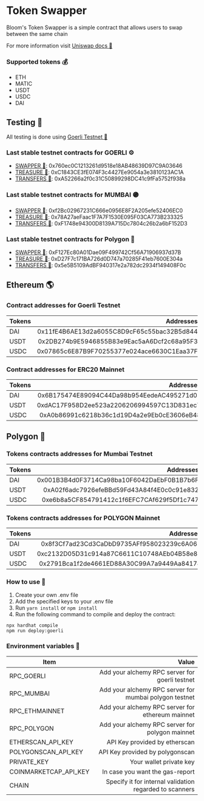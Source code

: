 # Token Swapper

Bloom's Token Swapper is a simple contract that allows users to swap between the same chain

For more information visit [Uniswap docs 🦄](https://docs.uniswap.org/)

### Supported tokens 💰

-   ETH
-   MATIC
-   USDT
-   USDC
-   DAI

## Testing 🧪

All testing is done using [Goerli Testnet 🔗](https://goerli.etherscan.io/)

### Last stable testnet contracts for GOERLI ⚙️

-   [SWAPPER 🔄](https://goerli.etherscan.io/address/0x760ec0C1213261d9518e18AB48639D97C9A03646): 0x760ec0C1213261d9518e18AB48639D97C9A03646
-   [TREASURE 🤑](https://goerli.etherscan.io/address/0xC1843CE3fE074F3c4427Ee9054a3e3810123AC1A): 0xC1843CE3fE074F3c4427Ee9054a3e3810123AC1A
-   [TRANSFERS 💸](https://goerli.etherscan.io/address/0xA52266a2f0c31C50899298DC41c9fFa5752f938a): 0xA52266a2f0c31C50899298DC41c9fFa5752f938a

### Last stable testnet contracts for MUMBAI 🟣

-   [SWAPPER 🔄](https://mumbai.polygonscan.com/address/0xf2Bc02967231C666e0956E8F2A205efe52406EC0): 0xf2Bc02967231C666e0956E8F2A205efe52406EC0
-   [TREASURE 🤑](https://mumbai.polygonscan.com/address/0x78A27aeFaac1F7A7F1530E095F03CA773B233325): 0x78A27aeFaac1F7A7F1530E095F03CA773B233325
-   [TRANSFERS 💸](https://mumbai.polygonscan.com/address/0xF1748e94300D8139A715Dc7804c26b2a6bF152D3): 0xF1748e94300D8139A715Dc7804c26b2a6bF152D3

### Last stable testnet contracts for Polygon 🔮

-   [SWAPPER 🔄](https://polygonscan.com/address/0xF127Ec80A01Dae09F499742Cf56A71906937d37B): 0xF127Ec80A01Dae09F499742Cf56A71906937d37B
-   [TREASURE 🤑](https://polygonscan.com/address/0xD27F7c171BA726d0D747a70285F41eb7600E304a): 0xD27F7c171BA726d0D747a70285F41eb7600E304a
-   [TRANSFERS 💸](https://polygonscan.com/address/0x5e5B5109AdBF940317e2a782dc2934f149408F0c): 0x5e5B5109AdBF940317e2a782dc2934f149408F0c

## Ethereum 🌎

### Contract addresses for Goerli Testnet

| Tokens |                                  Addresses |
| ------ | -----------------------------------------: |
| DAI    | 0x11fE4B6AE13d2a6055C8D9cF65c55bac32B5d844 |
| USDT   | 0x2DB274b9E5946855B83e9Eac5aA6Dcf2c68a95F3 |
| USDC   | 0x07865c6E87B9F70255377e024ace6630C1Eaa37F |

### Contract addresses for ERC20 Mainnet

| Tokens |                                  Addresses |
| ------ | -----------------------------------------: |
| DAI    | 0x6B175474E89094C44Da98b954EedeAC495271d0F |
| USDT   | 0xdAC17F958D2ee523a2206206994597C13D831ec7 |
| USDC   | 0xA0b86991c6218b36c1d19D4a2e9Eb0cE3606eB48 |

## Polygon 🔮

### Tokens contracts addresses for Mumbai Testnet

| Tokens |                                  Addresses |
| ------ | -----------------------------------------: |
| DAI    | 0x001B3B4d0F3714Ca98ba10F6042DaEbF0B1B7b6F |
| USDT   | 0xA02f6adc7926efeBBd59Fd43A84f4E0c0c91e832 |
| USDC   | 0xe6b8a5CF854791412c1f6EFC7CAf629f5Df1c747 |

### Tokens contracts addresses for POLYGON Mainnet

| Tokens |                                  Addresses |
| ------ | -----------------------------------------: |
| DAI    | 0x8f3Cf7ad23Cd3CaDbD9735AFf958023239c6A063 |
| USDT   | 0xc2132D05D31c914a87C6611C10748AEb04B58e8F |
| USDC   | 0x2791Bca1f2de4661ED88A30C99A7a9449Aa84174 |

### How to use 🤔

1.  Create your own .env file
2.  Add the specified keys to your .env file
3.  Run `yarn install` or `npm install`
4.  Run the following command to compile and deploy the contract:

```shell
npx hardhat compile
npm run deploy:goerli
```

### Environment variables 📝

| Item                  |                                                   Value |
| --------------------- | ------------------------------------------------------: |
| RPC_GOERLI            |          Add your alchemy RPC server for goerli testnet |
| RPC_MUMBAI            |  Add your alchemy RPC server for mumbai polygon testnet |
| RPC_ETHMAINNET        |        Add your alchemy RPC server for ethereum mainnet |
| RPC_POLYGON           |         Add your alchemy RPC server for polygon mainnet |
| ETHERSCAN_API_KEY     |                           API Key provided by etherscan |
| POLYGONSCAN_API_KEY   |                         API Key provided by polygonscan |
| PRIVATE_KEY           |                                 Your wallet private key |
| COINMARKETCAP_API_KEY |                         In case you want the gas-report |
| CHAIN                 | Specify it for internal validation regarded to scanners |
